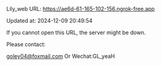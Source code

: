 Lily_web URL: https://ae6d-61-165-102-156.ngrok-free.app

Updated at: 2024-12-09 20:49:54

If you cannot open this URL, the server might be down.

Please contact: 

goley04@foxmail.com Or Wechat:GL_yeaH